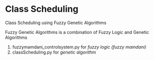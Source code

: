 # Class Scheduling
Class Scheduling using Fuzzy Genetic Algorithms

Fuzzy Genetic Algorithms is a combination of Fuzzy Logic and Genetic Algorithms

1. fuzzymamdani_controlsystem.py for *fuzzy logic (fuzzy mamdani)*
2. classScheduling.py for *genetic algorithm*
